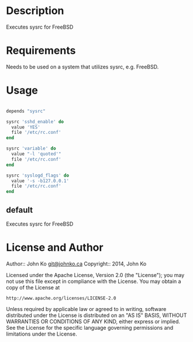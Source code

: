 Description
===========

Executes sysrc for FreeBSD

Requirements
============

Needs to be used on a system that utilizes sysrc, e.g. FreeBSD.


Usage
=====

```ruby

depends "sysrc"

sysrc 'sshd_enable' do
  value 'YES'
  file '/etc/rc.conf'
end

sysrc 'variable' do
  value "-l 'quoted'"
  file '/etc/rc.conf'
end

sysrc 'syslogd_flags' do
  value '-s -b127.0.0.1'
  file '/etc/rc.conf'
end

```

default
----

Executes sysrc for FreeBSD



License and Author
==================

Author:: John Ko <git@johnko.ca>
Copyright:: 2014, John Ko

Licensed under the Apache License, Version 2.0 (the "License");
you may not use this file except in compliance with the License.
You may obtain a copy of the License at

    http://www.apache.org/licenses/LICENSE-2.0

Unless required by applicable law or agreed to in writing, software
distributed under the License is distributed on an "AS IS" BASIS,
WITHOUT WARRANTIES OR CONDITIONS OF ANY KIND, either express or implied.
See the License for the specific language governing permissions and
limitations under the License.
